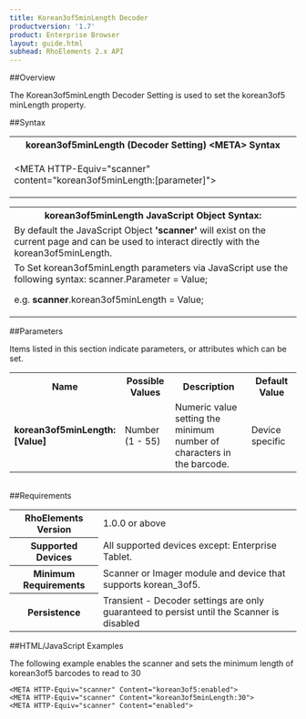 ```yaml
---
title: Korean3of5minLength Decoder
productversion: '1.7'
product: Enterprise Browser
layout: guide.html
subhead: RhoElements 2.x API
---
```


##Overview

The Korean3of5minLength Decoder Setting is used to set the korean3of5 minLength property.

##Syntax

<table class="re-table"><tr><th class="tableHeading">korean3of5minLength (Decoder Setting) &lt;META&gt; Syntax
</th></tr><tr><td class="clsSyntaxCells clsOddRow"><p>&lt;META HTTP-Equiv="scanner" content="korean3of5minLength:[parameter]"&gt;</p></td></tr></table>
<table class="re-table"><tr><th class="tableHeading">korean3of5minLength JavaScript Object Syntax:</th></tr><tr><td class="clsSyntaxCells clsOddRow">
By default the JavaScript Object <b>'scanner'</b> will exist on the current page and can be used to interact directly with the korean3of5minLength.
</td></tr><tr><td class="clsSyntaxCells clsEvenRow">
To Set korean3of5minLength parameters via JavaScript use the following syntax: scanner.Parameter = Value;
<P />e.g. <b>scanner</b>.korean3of5minLength = Value;
</td></tr></table>

##Parameters


Items listed in this section indicate parameters, or attributes which can be set.
<table class="re-table"><col width="20%" /><col width="20%" /><col width="38%" /><col width="22%" /><tr><th class="tableHeading">Name</th><th class="tableHeading">Possible Values</th><th class="tableHeading">Description</th><th class="tableHeading">Default Value</th></tr><tr><td class="clsSyntaxCells clsOddRow"><b>korean3of5minLength:[Value]
</b></td><td class="clsSyntaxCells clsOddRow">Number (1 - 55)</td><td class="clsSyntaxCells clsOddRow">Numeric value setting the minimum number of characters in the barcode.</td><td class="clsSyntaxCells clsOddRow">Device specific</td></tr></table>
<table class="re-table"><col width="78%" /><col width="8%" /><col width="1%" /><col width="5%" /><col width="1%" /><col width="5%" /><col width="2%" /></table>





##Requirements

<table class="re-table"><tr><th class="tableHeading">RhoElements Version</th><td class="clsSyntaxCell clsEvenRow">1.0.0 or above
</td></tr><tr><th class="tableHeading">Supported Devices</th><td class="clsSyntaxCell clsOddRow">All supported devices except: Enterprise Tablet.</td></tr><tr><th class="tableHeading">Minimum Requirements</th><td class="clsSyntaxCell clsOddRow">Scanner or Imager module and device that supports korean_3of5.</td></tr><tr><th class="tableHeading">Persistence</th><td class="clsSyntaxCell clsEvenRow">Transient - Decoder settings are only guaranteed to persist until the Scanner is disabled</td></tr></table>


##HTML/JavaScript Examples

The following example enables the scanner and sets the minimum length of korean3of5 barcodes to read to 30

	<META HTTP-Equiv="scanner" Content="korean3of5:enabled">
	<META HTTP-Equiv="scanner" Content="korean3of5minLength:30">
	<META HTTP-Equiv="scanner" Content="enabled">
					





